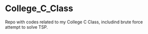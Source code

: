 # College_C_Class
Repo with codes related to my College C Class, includind brute force attempt to solve TSP.
